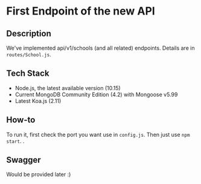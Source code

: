# First Endpoint of the new API

## Description
We've implemented api/v1/schools (and all related) endpoints.
Details are in `routes/School.js`.

## Tech Stack
 - Node.js, the latest available version (10.15)
 - Current MongoDB Community Edition (4.2) with Mongoose v5.99
 - Latest Koa.js (2.11)

## How-to
To run it, first check the port you want use in `config.js`. Then just use `npm start`.
.
## Swagger
Would be provided later :) 